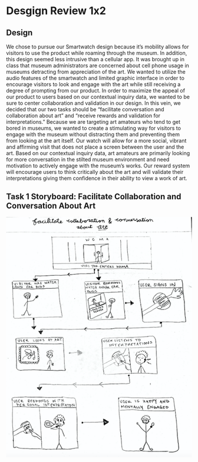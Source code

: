 # Desgign Review 1x2

## Design
We chose to pursue our Smartwatch design because it’s mobility allows for visitors to use the product while roaming through the museum. In addition, this design seemed less intrusive than a cellular app. It was brought up in class that museum administrators are concerned about cell phone usage in museums detracting from appreciation of the art. We wanted to utilize the audio features of the smartwatch and limited graphic interface in order to encourage visitors to look and engage with the art while still receiving a degree of prompting from our product. In order to maximize the appeal of our product to users based on our contextual inquiry data, we wanted to be sure to center collaboration and validation in our design. In this vein, we decided that our two tasks should be “facilitate conversation and collaboration about art” and “receive rewards and validation for interpretations.” Because we are targeting art amateurs who tend to get bored in museums, we wanted to create a stimulating way for visitors to engage with the museum without distracting them and preventing them from looking at the art itself. Our watch will allow for a more social, vibrant and affirming visit that does not place a screen between the user and the art. Based on our contextual inquiry data, art amateurs are primarily looking for more conversation in the stilted museum environment and need motivation to actively engage with the museum’s works. Our reward system will encourage users to think critically about the art and will validate their interpretations giving them confidence in their ability to view a work of art. 

## Task 1 Storyboard: Facilitate Collaboration and Conversation About Art

![Collaborate Storyboard](/img/Task1Story.png)

